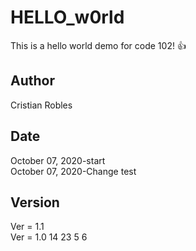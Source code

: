 # HELLO_w0rld

This is a hello world demo for code 102!  :+1:

## Author  

Cristian Robles  

## Date  

October 07, 2020-start  
October 07, 2020-Change test  

## Version  

Ver = 1.1  
Ver = 1.0
14
23
5
6
